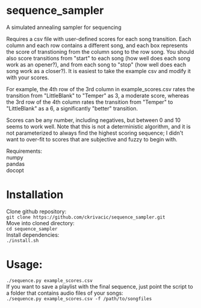# sequence_sampler
A simulated annealing sampler for sequencing

Requires a csv file with user-defined scores for each song transition. Each column and 
each row contains a different song, and each box represents the score of transtioning 
from the column song to the row song. You should also score transitions from "start"
to each song (how well does each song work as an opener?), and from each song to "stop"
(how well does each song work as a closer?). It is easiest to take the example csv and 
modify it with your scores.  

For example, the 4th row of the 3rd column in example_scores.csv rates
the transition from "LittleBlank" to "Temper" as 3, a moderate score,
whereas the 3rd row of the 4th column rates the transition from "Temper"
to "LittleBlank" as a 6, a significantly "better" transition.

Scores can be any number, including negatives, but between 0 and 10 seems to work well.
Note that this is not a deterministic algorithm, and it is not
parameterized to always find the highest scoring sequence; I didn't want
to over-fit to scores that are subjective and fuzzy to begin with.

Requirements:  
numpy  
pandas  
docopt

# Installation
Clone github repository:  
`git clone https://github.com/ckrivacic/sequence_sampler.git`   
Move into cloned directory:  
`cd sequence_sampler`  
Install dependencies:  
`./install.sh`  

# Usage:

`./sequence.py example_scores.csv`  
If you want to save a playlist with the final sequence, just point the 
script to a folder that contains audio files of your songs:  
`./sequence.py example_scores.csv -f /path/to/songfiles`

